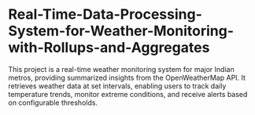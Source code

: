 # Real-Time-Data-Processing-System-for-Weather-Monitoring-with-Rollups-and-Aggregates
This project is a real-time weather monitoring system for major Indian metros, providing summarized insights from the OpenWeatherMap API. It retrieves weather data at set intervals, enabling users to track daily temperature trends, monitor extreme conditions, and receive alerts based on configurable thresholds.
